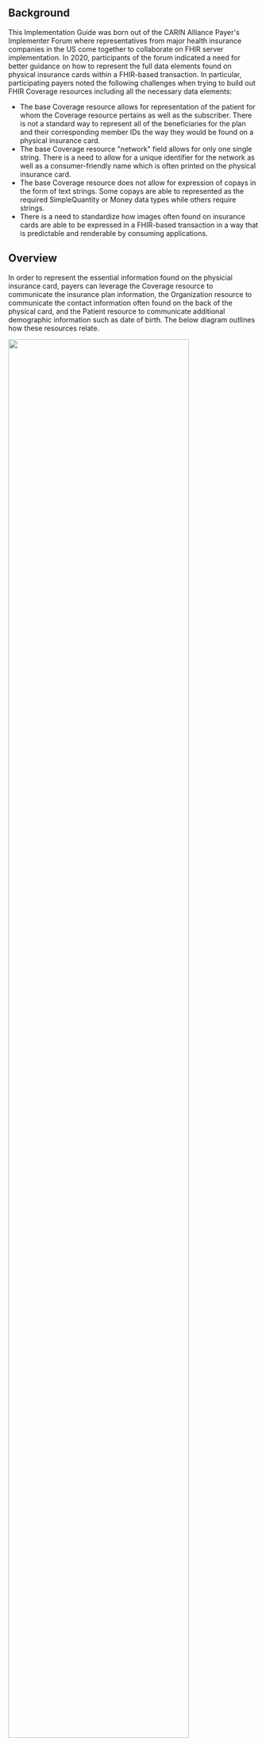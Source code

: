 ## Background
<p>This Implementation Guide was born out of the CARIN Alliance Payer's Implementer Forum where representatives from major health insurance companies in the US come together to collaborate on FHIR server implementation. In 2020, participants of the forum indicated a need for better guidance on how to represent the full data elements found on physical insurance cards within a FHIR-based transaction. In particular, participating payers noted the following challenges when trying to build out FHIR Coverage resources including all the necessary data elements:</p>

* The base Coverage resource allows for representation of the patient for whom the Coverage resource pertains as well as the subscriber. There is not a standard way to represent all of the beneficiaries for the plan and their corresponding member IDs the way they would be found on a physical insurance card.
* The base Coverage resource "network" field allows for only one single string. There is a need to allow for a unique identifier for the network as well as a consumer-friendly name which is often printed on the physical insurance card.
* The base Coverage resource does not allow for expression of copays in the form of text strings. Some copays are able to represented as the required SimpleQuantity or Money data types while others require strings.
* There is a need to standardize how images often found on insurance cards are able to be expressed in a FHIR-based transaction in a way that is predictable and renderable by consuming applications.

## Overview
<p>In order to represent the essential information found on the physicial insurance card, payers can leverage the Coverage resource to communicate the insurance plan information, the Organization resource to communicate the contact information often found on the back of the physical card, and the Patient resource to communicate additional demographic information such as date of birth. The below diagram outlines how these resources relate.

<p><img style="width: 85%; float: none; align: middle;" src="ResourceDiagram.png"/></p>

## Additional Information

For additional information please visit these pages
* Use Case
* Physical Insurance Card Data Elements
